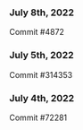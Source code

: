 ### July 8th, 2022

Commit #4872

### July 5th, 2022

Commit #314353


### July 4th, 2022

Commit #72281
